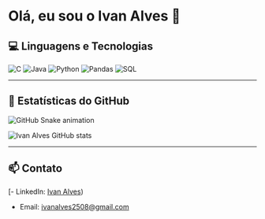 # Olá, eu sou o Ivan Alves 👋

## 💻 Linguagens e Tecnologias

![C](https://img.shields.io/badge/C-555?style=for-the-badge&logo=c&logoColor=white)
![Java](https://img.shields.io/badge/Java-555?style=for-the-badge&logo=java&logoColor=white)
![Python](https://img.shields.io/badge/Python-555?style=for-the-badge&logo=python&logoColor=white)
![Pandas](https://img.shields.io/badge/Pandas-555?style=for-the-badge&logo=pandas&logoColor=white)
![SQL](https://img.shields.io/badge/SQL-555?style=for-the-badge&logo=mysql&logoColor=white)

---

## 🐍 Estatísticas do GitHub

![GitHub Snake animation](https://github.com/IvanAlves/IvanAlves/blob/main/github-snake.svg)

![Ivan Alves GitHub stats](https://github-readme-stats.vercel.app/api?username=IvanAlves&show_icons=true&theme=radical)

---

## 📫 Contato

[- LinkedIn: [Ivan Alves](https://www.linkedin.com/in/ivan-alves-729810287/))
- Email: ivanalves2508@gmail.com
